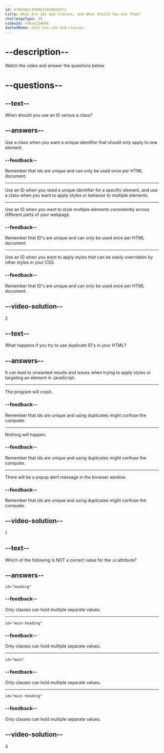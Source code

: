 ```yaml
---
id: 6708382cf088b216580a9ff1
title: What Are IDs and Classes, and When Should You Use Them?
challengeType: 19
videoId: nVAaxZ34khk
dashedName: what-are-ids-and-classes
---
```


# --description--

Watch the video and answer the questions below.

# --questions--

## --text--

When should you use an ID versus a class?

## --answers--

Use a class when you want a unique identifier that should only apply to one element.

### --feedback--

Remember that ids are unique and can only be used once per HTML document.

---

Use an ID when you need a unique identifier for a specific element, and use a class when you want to apply styles or behavior to multiple elements.

---

Use an ID when you want to style multiple elements consistently across different parts of your webpage.

### --feedback--

Remember that ID's are unique and can only be used once per HTML document.

---

Use an ID when you want to apply styles that can be easily overridden by other styles in your CSS.

### --feedback--

Remember that ID's are unique and can only be used once per HTML document.

## --video-solution--

2

## --text--

What happens if you try to use duplicate ID's in your HTML?

## --answers--

It can lead to unwanted results and issues when trying to apply styles or targeting an element in JavaScript.

---

The program will crash.

### --feedback--

Remember that ids are unique and using duplicates might confuse the computer.

---

Nothing will happen.

### --feedback--

Remember that ids are unique and using duplicates might confuse the computer.

---

There will be a popup alert message in the browser window.

### --feedback--

Remember that ids are unique and using duplicates might confuse the computer.

## --video-solution--

1

## --text--

Which of the following is NOT a correct value for the `id` attribute?

## --answers--

`id="heading"`

### --feedback--

Only classes can hold multiple separate values. 

---

`id="main-heading"`

### --feedback--

Only classes can hold multiple separate values. 

---

`id="main"`

### --feedback--

Only classes can hold multiple separate values. 

---

`id="main heading"`

### --feedback--

Only classes can hold multiple separate values.

## --video-solution--

4
